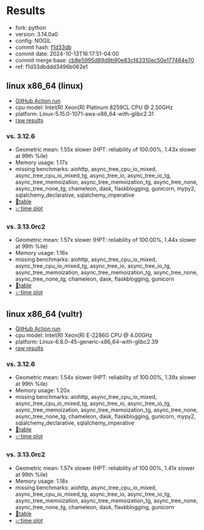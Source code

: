 # Results

- fork: python
- version: 3.14.0a0
- config: NOGIL
- commit hash: [f1d33db](https://github.com/python/cpython/commit/f1d33db)
- commit date: 2024-10-13T16:17:51-04:00
- commit merge base: [cb8e5995d89d9b90e83cf43310ec50e177484e70](https://github.com/python/cpython/commit/cb8e5995d89d9b90e83cf43310ec50e177484e70)
- ref: f1d33dbddd3496b062e1

## linux x86_64 (linux)

- [GitHub Action run](https://github.com/facebookexperimental/free-threading-benchmarking/actions/runs/11695013805)
- cpu model: Intel(R) Xeon(R) Platinum 8259CL CPU @ 2.50GHz
- platform: Linux-5.15.0-1071-aws-x86_64-with-glibc2.31
- [raw results](bm-20241013-linux-x86_64-python-f1d33dbddd3496b062e1-3.14.0a0-f1d33db.json)

### vs. 3.12.6

- Geometric mean: 1.55x slower (HPT: reliability of 100.00%, 1.43x slower at 99th %ile)
- Memory usage: 1.17x
- missing benchmarks: aiohttp, async_tree_cpu_io_mixed, async_tree_cpu_io_mixed_tg, async_tree_io, async_tree_io_tg, async_tree_memoization, async_tree_memoization_tg, async_tree_none, async_tree_none_tg, chameleon, dask, flaskblogging, gunicorn, mypy2, sqlalchemy_declarative, sqlalchemy_imperative
- [📄table](bm-20241013-linux-x86_64-python-f1d33dbddd3496b062e1-3.14.0a0-f1d33db-vs-3.12.6.md)
- [📈time plot](bm-20241013-linux-x86_64-python-f1d33dbddd3496b062e1-3.14.0a0-f1d33db-vs-3.12.6.svg)

### vs. 3.13.0rc2

- Geometric mean: 1.57x slower (HPT: reliability of 100.00%, 1.44x slower at 99th %ile)
- Memory usage: 1.16x
- missing benchmarks: aiohttp, async_tree_cpu_io_mixed, async_tree_cpu_io_mixed_tg, async_tree_io, async_tree_io_tg, async_tree_memoization, async_tree_memoization_tg, async_tree_none, async_tree_none_tg, chameleon, dask, flaskblogging, gunicorn
- [📄table](bm-20241013-linux-x86_64-python-f1d33dbddd3496b062e1-3.14.0a0-f1d33db-vs-3.13.0rc2.md)
- [📈time plot](bm-20241013-linux-x86_64-python-f1d33dbddd3496b062e1-3.14.0a0-f1d33db-vs-3.13.0rc2.svg)

## linux x86_64 (vultr)

- [GitHub Action run](https://github.com/facebookexperimental/free-threading-benchmarking/actions/runs/11336596568)
- cpu model: Intel(R) Xeon(R) E-2286G CPU @ 4.00GHz
- platform: Linux-6.8.0-45-generic-x86_64-with-glibc2.39
- [raw results](bm-20241013-vultr-x86_64-python-f1d33dbddd3496b062e1-3.14.0a0-f1d33db.json)

### vs. 3.12.6

- Geometric mean: 1.54x slower (HPT: reliability of 100.00%, 1.39x slower at 99th %ile)
- Memory usage: 1.20x
- missing benchmarks: aiohttp, async_tree_cpu_io_mixed, async_tree_cpu_io_mixed_tg, async_tree_io, async_tree_io_tg, async_tree_memoization, async_tree_memoization_tg, async_tree_none, async_tree_none_tg, chameleon, dask, flaskblogging, gunicorn, mypy2, sqlalchemy_declarative, sqlalchemy_imperative
- [📄table](bm-20241013-vultr-x86_64-python-f1d33dbddd3496b062e1-3.14.0a0-f1d33db-vs-3.12.6.md)
- [📈time plot](bm-20241013-vultr-x86_64-python-f1d33dbddd3496b062e1-3.14.0a0-f1d33db-vs-3.12.6.svg)

### vs. 3.13.0rc2

- Geometric mean: 1.57x slower (HPT: reliability of 100.00%, 1.41x slower at 99th %ile)
- Memory usage: 1.18x
- missing benchmarks: aiohttp, async_tree_cpu_io_mixed, async_tree_cpu_io_mixed_tg, async_tree_io, async_tree_io_tg, async_tree_memoization, async_tree_memoization_tg, async_tree_none, async_tree_none_tg, chameleon, dask, flaskblogging, gunicorn
- [📄table](bm-20241013-vultr-x86_64-python-f1d33dbddd3496b062e1-3.14.0a0-f1d33db-vs-3.13.0rc2.md)
- [📈time plot](bm-20241013-vultr-x86_64-python-f1d33dbddd3496b062e1-3.14.0a0-f1d33db-vs-3.13.0rc2.svg)

